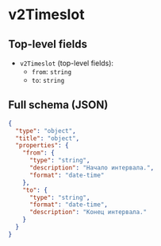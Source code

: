 # v2Timeslot

## Top-level fields
- `v2Timeslot` (top-level fields):
  - `from`: `string`
  - `to`: `string`

## Full schema (JSON)
```json
{
  "type": "object",
  "title": "object",
  "properties": {
    "from": {
      "type": "string",
      "description": "Начало интервала.",
      "format": "date-time"
    },
    "to": {
      "type": "string",
      "format": "date-time",
      "description": "Конец интервала."
    }
  }
}
```
